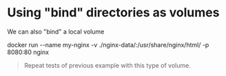 # Using "bind" directories as volumes

We can also "bind" a local volume


docker run --name my-nginx -v ./nginx-data/:/usr/share/nginx/html/ -p 8080:80 nginx


> Repeat tests of previous example with this type of volume.
